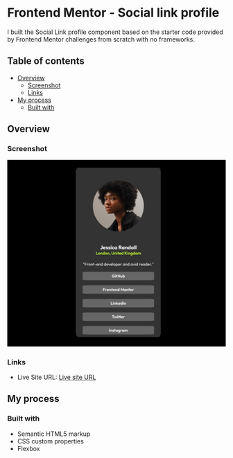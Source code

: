 # Frontend Mentor - Social link profile

I built the Social Link profile component based on the starter code provided by Frontend Mentor challenges from scratch with no frameworks. 

## Table of contents

- [Overview](#overview)
  - [Screenshot](#screenshot)
  - [Links](#links)
- [My process](#my-process)
  - [Built with](#built-with)

## Overview

### Screenshot

![screenshot](./assets/images/screenshot.jpg)

### Links

- Live Site URL: [Live site URL](https://mahi-mani.github.io/Social-link-profile-static/)

## My process

### Built with

- Semantic HTML5 markup
- CSS custom properties
- Flexbox
